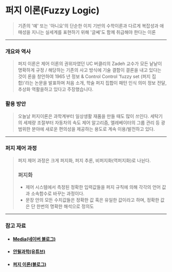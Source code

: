 # 퍼지 이론(Fuzzy Logic)
> 기존의 '예' 또는 '아니요'의 단순한 이치 기반의 수학이론과 다르게 복잡성과 애매성을 지니는 실세계를 표현하기 위해 '글쎄'도 함께 취급해야 한다는 이론
***
### 개요와 역사
> 퍼지 이론은 제어 이론의 권위자였던 UC 버클리의 Zadeh 교수가 모든 낱낱이 명확하게 규정 / 해당하는 기존의 사고 방식에 기술 결함이 결론을 내고 있다는 것이 론을 창안하여 1965 년 정보 & Control Control 'fuzzy set (퍼지 집합)'라는 논문을 발표하며 처음 소개, 학술 퍼지 집합이 패턴 인식 의미 정보 전달, 추상화 역활을하고 있다고 주장했습니다.

### 활용 방안
>  오늘날 퍼지이론은 과학계부터 일상생활 재품을 만들 때도 많이 쓰인다. 세탁기의 세제량 조절부터 자동차의 속도 제어 알고리즘, 엘레베이터의 그룹 관리 등 광범위한 분야에 새로운 편의성을 제공하는 용도로 계속 이용/발전하고 있다.
***
### 퍼지 제어 과정
> 퍼지 제어 과정은 크게 퍼지화, 퍼지 추론, 비퍼지화(역퍼지화)로 나뉜다.
> ### 퍼지화
> * 제어 시스템에서 측정된 정확한 입력값들을 퍼지 규칙에 의해 각각의 언어 값과 소속함수로 바꾸는 과정이다.
> * 문장 안의 모든 수치값들은 정확한 값 혹은 유일한 값이라고 하며, 정확한 값은 단 한번의 명확한 해석으로 정의도


***
### 참고 자료
* #### [Media(네이버 블로그)](https://m.blog.naver.com/mage7th/221384922387)
* #### [안될과학(유튜브)](https://www.youtube.com/watch?v=FHLGycMrmLw&t=515s)
* #### [퍼지 이론(블로그)](https://happy8earth.tistory.com/501)
